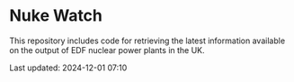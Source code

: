 # Nuke Watch

This repository includes code for retrieving the latest information available on the output of EDF nuclear power plants in the UK.

Last updated: 2024-12-01 07:10